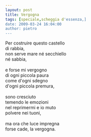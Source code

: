 ```yaml
---
layout: post
title: Vergogna
tags: [speciale,scheggia d'essenza,]
date: 2009-03-24 16:04:00
author: pietro
---
```

Per costruire questo castello<br/>di rabbia,<br/>non serve mare né secchiello<br/>né sabbia,<br/><br/>e forse mi vergogno<br/>di ogni piccola paura<br/>come d'ogni sdegno<br/>d'ogni piccola premura,<br/><br/>sono cresciuto<br/>temendo le emozioni<br/>nel reprimermi e io muto<br/>polvere nei tuoni,<br/><br/>ma ora che luce impregna<br/>forse cade, la vergogna.
